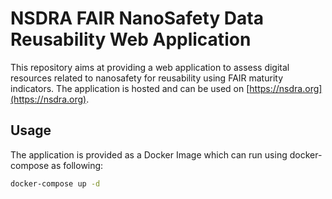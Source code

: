 
# NSDRA FAIR NanoSafety Data Reusability Web Application

This repository aims at providing a web application to assess digital resources related to nanosafety for reusability using FAIR maturity indicators. The application is hosted and can be used on [https://nsdra.org](https://nsdra.org).

## Usage

The application is provided as a Docker Image which can run using docker-compose as following:

```bash
docker-compose up -d
```

